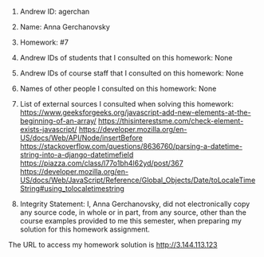 1) Andrew ID: agerchan

2) Name: Anna Gerchanovsky

3) Homework: #7

4) Andrew IDs of students that I consulted on this homework: None

5) Andrew IDs of course staff that I consulted on this homework: None

6) Names of other people I consulted on this homework: None

7) List of external sources I consulted when solving this homework:
https://www.geeksforgeeks.org/javascript-add-new-elements-at-the-beginning-of-an-array/
https://thisinterestsme.com/check-element-exists-javascript/
https://developer.mozilla.org/en-US/docs/Web/API/Node/insertBefore
https://stackoverflow.com/questions/8636760/parsing-a-datetime-string-into-a-django-datetimefield
https://piazza.com/class/l77o1bh4l62yd/post/367
https://developer.mozilla.org/en-US/docs/Web/JavaScript/Reference/Global_Objects/Date/toLocaleTimeString#using_tolocaletimestring

8) Integrity Statement: I, Anna Gerchanovsky, did not electronically copy any
source code, in whole or in part, from any source, other than the course
examples provided to me this semester, when preparing my solution for this
homework assignment.

The URL to access my homework solution is http://3.144.113.123